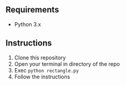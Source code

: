 ## Requirements
- Python 3.x

## Instructions

1. Clone this repository
2. Open your terminal in directory of the repo
3. Exec
```python rectangle.py```
4. Follow the instructions